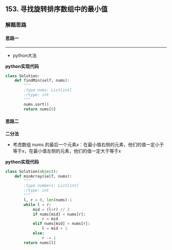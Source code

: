 ## 153. 寻找旋转排序数组中的最小值
### 解题思路
#### 思路一
****
- python大法

**python实现代码**
```python
class Solution:
    def findMin(self, nums):
        """
        :type nums: List[int]
        :rtype: int
        """
        nums.sort()
        return nums[0]
```

#### 思路二
**二分法**
- 考虑数组 nums 的最后一个元素$x$：在最小值右侧的元素，他们的值一定小于等于$x$，在最小值左侧的元素，他们的值一定大于等于$x$ 

**python实现代码**

```Python
class Solution(object):
    def minArray(self, nums):
        """
        :type numbers: List[int]
        :rtype: int
        """
        l, r = 0, len(nums)-1
        while l < r:
            mid = (l+r) // 2
            if nums[mid] < nums[r]:
                r = mid
            elif nums[mid] > nums[r]:
                l = mid + 1
            else:
                r -= 1
        return nums[l]
```
